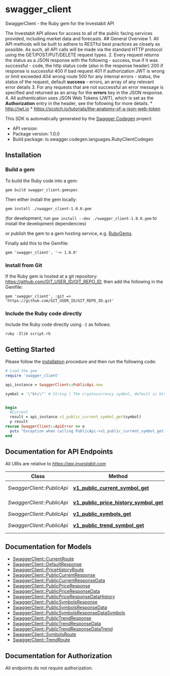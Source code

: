 # swagger_client

SwaggerClient - the Ruby gem for the Investabit API

The Investabit API allows for access to all of the public facing services provided, including market data and forecasts.  ## General Overview  1. All API methods will be built to adhere to RESTful best practices as closely as possible. As such, all API calls will be made via the standard HTTP protocol using the GET/POST/PUT/DELETE request types.  2. Every request returns the status as a JSON response with the following   - success, true if it was successful   - code, the http status code (also in the response header)          200 if response is successful          400 if bad request          401 if authorization JWT is wrong or limit exceeded          404 wrong route          500 for any internal errors  - status, the status of the request, default **success**  - errors, an array of any relevant error details  3. For any requests that are not successful an error message is specified and returned as an array for the **errors** key in the JSON response.  4. All authentication uses JSON Web Tokens (JWT), which is set as the **Authorization** entry in the header, see the following for more details.     * http://jwt.io     * https://scotch.io/tutorials/the-anatomy-of-a-json-web-token

This SDK is automatically generated by the [Swagger Codegen](https://github.com/swagger-api/swagger-codegen) project:

- API version: 
- Package version: 1.0.0
- Build package: io.swagger.codegen.languages.RubyClientCodegen

## Installation

### Build a gem

To build the Ruby code into a gem:

```shell
gem build swagger_client.gemspec
```

Then either install the gem locally:

```shell
gem install ./swagger_client-1.0.0.gem
```
(for development, run `gem install --dev ./swagger_client-1.0.0.gem` to install the development dependencies)

or publish the gem to a gem hosting service, e.g. [RubyGems](https://rubygems.org/).

Finally add this to the Gemfile:

    gem 'swagger_client', '~> 1.0.0'

### Install from Git

If the Ruby gem is hosted at a git repository: https://github.com/GIT_USER_ID/GIT_REPO_ID, then add the following in the Gemfile:

    gem 'swagger_client', :git => 'https://github.com/GIT_USER_ID/GIT_REPO_ID.git'

### Include the Ruby code directly

Include the Ruby code directly using `-I` as follows:

```shell
ruby -Ilib script.rb
```

## Getting Started

Please follow the [installation](#installation) procedure and then run the following code:
```ruby
# Load the gem
require 'swagger_client'

api_instance = SwaggerClient::PublicApi.new

symbol = '\"btc\"' # String | The cryptocurrency symbol, default is btc.


begin
  #Current
  result = api_instance.v1_public_current_symbol_get(symbol)
  p result
rescue SwaggerClient::ApiError => e
  puts "Exception when calling PublicApi->v1_public_current_symbol_get: #{e}"
end

```

## Documentation for API Endpoints

All URIs are relative to *https://api.investabit.com*

Class | Method | HTTP request | Description
------------ | ------------- | ------------- | -------------
*SwaggerClient::PublicApi* | [**v1_public_current_symbol_get**](docs/PublicApi.md#v1_public_current_symbol_get) | **GET** /v1/public/current/{symbol} | Current
*SwaggerClient::PublicApi* | [**v1_public_price_history_symbol_get**](docs/PublicApi.md#v1_public_price_history_symbol_get) | **GET** /v1/public/price-history/{symbol} | Price History
*SwaggerClient::PublicApi* | [**v1_public_symbols_get**](docs/PublicApi.md#v1_public_symbols_get) | **GET** /v1/public/symbols | Symbols
*SwaggerClient::PublicApi* | [**v1_public_trend_symbol_get**](docs/PublicApi.md#v1_public_trend_symbol_get) | **GET** /v1/public/trend/{symbol} | Trend


## Documentation for Models

 - [SwaggerClient::CurrentRoute](docs/CurrentRoute.md)
 - [SwaggerClient::DefaultResponse](docs/DefaultResponse.md)
 - [SwaggerClient::PriceHistoryRoute](docs/PriceHistoryRoute.md)
 - [SwaggerClient::PublicCurrentResponse](docs/PublicCurrentResponse.md)
 - [SwaggerClient::PublicCurrentResponseData](docs/PublicCurrentResponseData.md)
 - [SwaggerClient::PublicPriceResponse](docs/PublicPriceResponse.md)
 - [SwaggerClient::PublicPriceResponseData](docs/PublicPriceResponseData.md)
 - [SwaggerClient::PublicPriceResponseDataHistory](docs/PublicPriceResponseDataHistory.md)
 - [SwaggerClient::PublicSymbolsResponse](docs/PublicSymbolsResponse.md)
 - [SwaggerClient::PublicSymbolsResponseData](docs/PublicSymbolsResponseData.md)
 - [SwaggerClient::PublicSymbolsResponseDataSymbols](docs/PublicSymbolsResponseDataSymbols.md)
 - [SwaggerClient::PublicTrendResponse](docs/PublicTrendResponse.md)
 - [SwaggerClient::PublicTrendResponseData](docs/PublicTrendResponseData.md)
 - [SwaggerClient::PublicTrendResponseDataTrend](docs/PublicTrendResponseDataTrend.md)
 - [SwaggerClient::SymbolsRoute](docs/SymbolsRoute.md)
 - [SwaggerClient::TrendRoute](docs/TrendRoute.md)


## Documentation for Authorization

 All endpoints do not require authorization.

